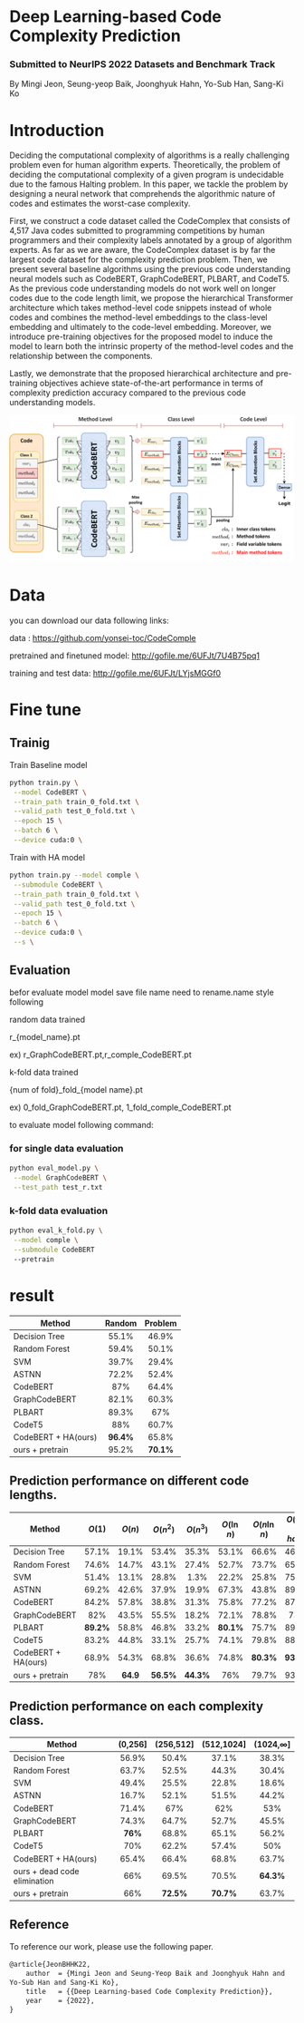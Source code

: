 # Deep Learning-based Code Complexity Prediction 
### Submitted to NeurIPS 2022 Datasets and Benchmark Track

By Mingi Jeon, Seung-yeop Baik, Joonghyuk Hahn, Yo-Sub Han, Sang-Ki Ko

# Introduction

Deciding the computational complexity of algorithms is a really challenging problem even for human algorithm experts. Theoretically, the problem of deciding the computational complexity of a given program is undecidable due to the famous Halting problem. In this paper, we tackle the problem by designing a neural network that comprehends the algorithmic nature of codes and estimates the worst-case complexity.

First, we construct a code dataset called the CodeComplex that consists of 4,517 Java codes submitted to programming competitions by human programmers and their complexity labels annotated by a group of algorithm experts. As far as we are aware, the CodeComplex dataset is by far the largest code dataset for the complexity prediction problem. Then, we present several baseline algorithms using the previous code understanding neural models such as CodeBERT, GraphCodeBERT, PLBART, and CodeT5. As the previous code understanding models do not work well on longer codes due to the code length limit, we propose the hierarchical Transformer architecture which takes method-level code snippets instead of whole codes and combines the method-level embeddings to the class-level embedding and ultimately to the code-level embedding. Moreover, we introduce pre-training objectives for the proposed model to induce the model to learn both the intrinsic property of the method-level codes and the relationship between the components.

Lastly, we demonstrate that the proposed hierarchical architecture and pre-training objectives achieve state-of-the-art performance in terms of complexity prediction accuracy compared to the previous code understanding models.

![model_structure](./images/model_structure.png)

# Data

you can download our data following links:

data : https://github.com/yonsei-toc/CodeComple

pretrained and finetuned model: http://gofile.me/6UFJt/7U4B75pq1

training and test data: http://gofile.me/6UFJt/LYjsMGGf0

# Fine tune

## Trainig 

Train Baseline model
```bash 
python train.py \
 --model CodeBERT \
 --train_path train_0_fold.txt \
 --valid_path test_0_fold.txt \
 --epoch 15 \
 --batch 6 \
 --device cuda:0 \
```

Train with HA model

```bash 
python train.py --model comple \
 --submodule CodeBERT \
 --train_path train_0_fold.txt \
 --valid_path test_0_fold.txt \
 --epoch 15 \
 --batch 6 \
 --device cuda:0 \
 --s \
```
## Evaluation

befor evaluate model model save file name need to rename.name style following



random data trained

r_{model_name}.pt

ex) r_GraphCodeBERT.pt,r_comple_CodeBERT.pt

k-fold data trained

{num of fold}\_fold_{model name}.pt

ex) 0_fold_GraphCodeBERT.pt, 1_fold_comple_CodeBERT.pt



to evaluate model following command:

### for single data evaluation

```bash
python eval_model.py \
 --model GraphCodeBERT \
 --test_path test_r.txt
```

### k-fold data evaluation

```bash
python eval_k_fold.py \
 --model comple \
 --submodule CodeBERT
 --pretrain
```


# result 


| Method        | Random |  Problem   |
| ------------- | :-------: | :-------: |
| Decision Tree|   55.1%    |   46.9%    |
| Random Forest|   59.4%    |   50.1%    |
| SVM          |   39.7%    |   29.4%    |
| ASTNN        |   72.2%    |   52.4%    |
| CodeBERT     |   87%      |   64.4%    |
| GraphCodeBERT|   82.1%    |   60.3%    |   
| PLBART       |   89.3%    |   67%      |
| CodeT5       |   88%      |   60.7%    | 
| CodeBERT + HA(ours)      |   **96.4%**   |   65.8%   |
| ours + pretrain |  95.2% | **70.1%**|


## Prediction performance on different code lengths.

| Method        | $O(1)$ |  $O(n)$   | $O(n^2)$| $O(n^3)$| $O(\ln n)$| $O(n\ln n)$| $O(NP-hard)$|
| ------------- | :-------: | :-------: |:-------:|:-------:|:-------:|:-------:|:-------:|
| Decision Tree|   57.1%    |   19.1%    |53.4%|35.3%|53.1%|66.6%|46.7%|
| Random Forest|   74.6%    |   14.7%    |43.1%|27.4%|52.7%|73.7%|65.7%|
| SVM          |   51.4%    |   13.1%    |28.8%|1.3%|22.2%|25.8%|75.7%|
| ASTNN        |   69.2%    |   42.6%    |37.9%|19.9%|67.3%|43.8%|89.3%|
| CodeBERT     |   84.2%      |  57.8%    |38.8%|31.3%|75.8%|77.2%|87.7%|
| GraphCodeBERT|   82%    |   43.5%    |55.5%|18.2%|72.1%|78.8%|73%|
| PLBART       |   **89.2%**    |   58.8%      |46.8%|33.2%|**80.1%**|75.7%|89.2%|
| CodeT5       |   83.2%      |   44.8%    |33.1%|25.7%|74.1%|79.8%|88.4%|
| CodeBERT + HA(ours)      |  68.9%   |   54.3%   |68.8%|36.6%|74.8%|**80.3%**|**93.5%**|
| ours + pretrain |  78% | **64.9**|**56.5%**|**44.3%**|76%|79.7%|93.5%|


## Prediction performance on each complexity class.

| Method        | (0,256] |  (256,512]   | (512,1024]| (1024,$\infty$]|
| ------------- | :-------: | :-------: |:-------:|:-------:|
| Decision Tree|   56.9%    |   50.4%    |37.1%|38.3%|
| Random Forest|   63.7%    |   52.5%    |44.3%|30.4%|
| SVM          |   49.4%    |   25.5%    |22.8%|18.6%|
| ASTNN        |   16.7%    |   52.1%    |51.5%|44.2%|
| CodeBERT     |   71.4%      |   67%    |62%|53%|
| GraphCodeBERT|   74.3%    |   64.7%    |52.7%|45.5%| 
| PLBART       |   **76%**    |   68.8%      |65.1%|56.2%|
| CodeT5       |   70%      |   62.2%    |57.4%|50%|
| CodeBERT + HA(ours)      |  65.4%   |   66.4%   |68.8%|63.7%|
| ours + dead code elimination |  66% |69.5%|70.5%|**64.3%**|
| ours + pretrain |  66% | **72.5%**|**70.7%**|63.7%|

## Reference

To reference our work, please use the following paper.

    @article{JeonBHHK22,
        author  = {Mingi Jeon and Seung-Yeop Baik and Joonghyuk Hahn and Yo-Sub Han and Sang-Ki Ko},
        title   = {{Deep Learning-based Code Complexity Prediction}},
        year    = {2022},
    }
